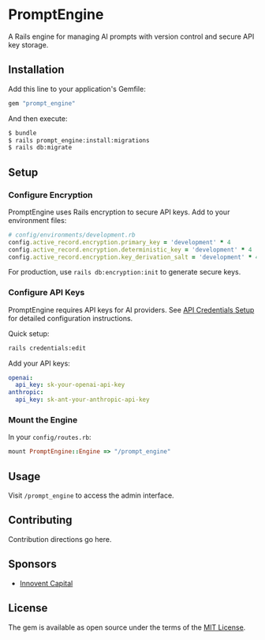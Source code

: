 # PromptEngine

A Rails engine for managing AI prompts with version control and secure API key storage.

## Installation

Add this line to your application's Gemfile:

```ruby
gem "prompt_engine"
```

And then execute:

```bash
$ bundle
$ rails prompt_engine:install:migrations
$ rails db:migrate
```

## Setup

### Configure Encryption

PromptEngine uses Rails encryption to secure API keys. Add to your environment files:

```ruby
# config/environments/development.rb
config.active_record.encryption.primary_key = 'development' * 4
config.active_record.encryption.deterministic_key = 'development' * 4
config.active_record.encryption.key_derivation_salt = 'development' * 4
```

For production, use `rails db:encryption:init` to generate secure keys.

### Configure API Keys

PromptEngine requires API keys for AI providers. See
[API Credentials Setup](docs/API_CREDENTIALS.md) for detailed configuration instructions.

Quick setup:

```bash
rails credentials:edit
```

Add your API keys:

```yaml
openai:
  api_key: sk-your-openai-api-key
anthropic:
  api_key: sk-ant-your-anthropic-api-key
```

### Mount the Engine

In your `config/routes.rb`:

```ruby
mount PromptEngine::Engine => "/prompt_engine"
```

## Usage

Visit `/prompt_engine` to access the admin interface.

## Contributing

Contribution directions go here.

## Sponsors

- [Innovent Capital](https://innoventcapital.com)

## License

The gem is available as open source under the terms of the
[MIT License](https://opensource.org/licenses/MIT).
